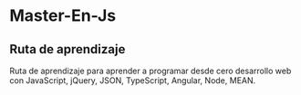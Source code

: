 # Master-En-Js
## Ruta de aprendizaje
Ruta de aprendizaje para aprender a programar desde cero desarrollo web con JavaScript, jQuery, JSON, TypeScript, Angular, Node, MEAN.
